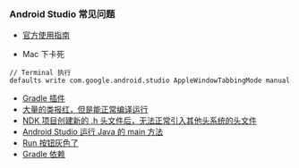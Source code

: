 ### Android Studio 常见问题

- [官方使用指南](https://developer.android.com/studio/intro?hl=zh-cn)

- Mac 下卡死
```shell
// Terminal 执行
defaults write com.google.android.studio AppleWindowTabbingMode manual
```
- [Gradle 插件](./as_1.md)
- [大量的类报红，但是能正常编译运行](./as_2.md)
- [NDK 项目创建新的 .h 头文件后，无法正常引入其他头系统的头文件](./as_3.md)
- [Android Studio 运行 Java 的 main 方法](https://zhuanlan.zhihu.com/p/163338988)
- [Run 按钮灰色了](as_4.md)
- [Gradle 依赖](as_5.md)

